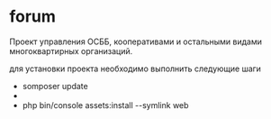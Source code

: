 forum
=====

Проект управления ОСББ, кооперативами и остальными видами многоквартирных организаций.

для установки проекта необходимо выполнить следующие шаги

- somposer update
- 
- php bin/console assets:install --symlink web